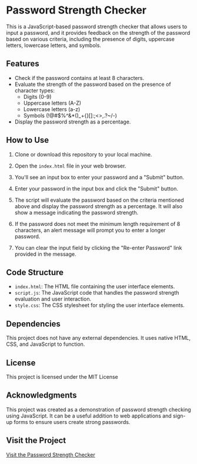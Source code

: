 # Password Strength Checker

This is a JavaScript-based password strength checker that allows users to input a password, and it provides feedback on the strength of the password based on various criteria, including the presence of digits, uppercase letters, lowercase letters, and symbols.

## Features

- Check if the password contains at least 8 characters.
- Evaluate the strength of the password based on the presence of character types:
  - Digits (0-9)
  - Uppercase letters (A-Z)
  - Lowercase letters (a-z)
  - Symbols (!@#$%^&*()_+{}[]:;<>,.?~\/-)
- Display the password strength as a percentage.

## How to Use

1. Clone or download this repository to your local machine.

2. Open the `index.html` file in your web browser.

3. You'll see an input box to enter your password and a "Submit" button.

4. Enter your password in the input box and click the "Submit" button.

5. The script will evaluate the password based on the criteria mentioned above and display the password strength as a percentage. It will also show a message indicating the password strength.

6. If the password does not meet the minimum length requirement of 8 characters, an alert message will prompt you to enter a longer password.

7. You can clear the input field by clicking the "Re-enter Password" link provided in the message.

## Code Structure

- `index.html`: The HTML file containing the user interface elements.
- `script.js`: The JavaScript code that handles the password strength evaluation and user interaction.
- `style.css`: The CSS stylesheet for styling the user interface elements.

## Dependencies

This project does not have any external dependencies. It uses native HTML, CSS, and JavaScript to function.

## License

This project is licensed under the MIT License

## Acknowledgments

This project was created as a demonstration of password strength checking using JavaScript. It can be a useful addition to web applications and sign-up forms to ensure users create strong passwords.

## Visit the Project

[Visit the Password Strength Checker]()
